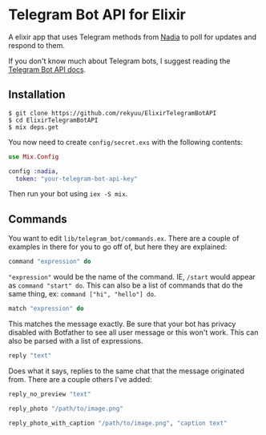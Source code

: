 # Telegram Bot API for Elixir

A elixir app that uses Telegram methods from [Nadia](https://github.com/zhyu/nadia) to poll for updates and respond to them.

If you don't know much about Telegram bots, I suggest reading the [Telegram Bot API docs](https://core.telegram.org/bots/api).

## Installation

```
$ git clone https://github.com/rekyuu/ElixirTelegramBotAPI
$ cd ElixirTelegramBotAPI
$ mix deps.get
```

You now need to create `config/secret.exs` with the following contents:

```elixir
use Mix.Config

config :nadia,
  token: "your-telegram-bot-api-key"
```

Then run your bot using `iex -S mix`.

## Commands

You want to edit `lib/telegram_bot/commands.ex`. There are a couple of examples in there for you to go off of, but here they are explained:

```elixir
command "expression" do
```

`"expression"` would be the name of the command. IE, `/start` would appear as `command "start" do`. This can also be a list of commands that do the same thing, ex: `command ["hi", "hello"] do`.

```elixir
match "expression" do
```

This matches the message exactly. Be sure that your bot has privacy disabled with Botfather to see all user message or this won't work. This can also be parsed with a list of expressions.

```elixir
reply "text"
```

Does what it says, replies to the same chat that the message originated from. There are a couple others I've added:

```elixir
reply_no_preview "text"

reply_photo "/path/to/image.png"

reply_photo_with_caption "/path/to/image.png", "caption text"
```
